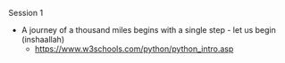 Session 1
  - A journey of a thousand miles begins with a single step - let us begin (inshaallah)
    - https://www.w3schools.com/python/python_intro.asp
